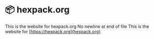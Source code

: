 # 📦 hexpack.org

This is the website for hexpack.org
No newline at end of file
This is the website for [https://hexpack.org](hexpack.org)
